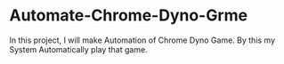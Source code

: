 # Automate-Chrome-Dyno-Grme
In this project, I will make Automation of Chrome Dyno Game. By this my System Automatically play that game.
